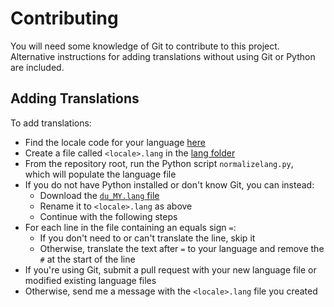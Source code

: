 # Contributing

You will need some knowledge of Git to contribute to this project. Alternative instructions for adding translations without using Git or Python are included.

## Adding Translations
To add translations:
- Find the locale code for your language [here](https://minecraft.gamepedia.com/Language#Available_languages)
- Create a file called `<locale>.lang` in the [lang folder](src/main/resources/assets/hud/lang/)
- From the repository root, run the Python script `normalizelang.py`, \
  which will populate the language file
- If you do not have Python installed or don't know Git, you can instead:
  - Download the [`du_MY.lang` file](src/main/resources/assets/hud/lang/du_MY.lang)
  - Rename it to `<locale>.lang` as above
  - Continue with the following steps
- For each line in the file containing an equals sign `=`:
  - If you don't need to or can't translate the line, skip it
  - Otherwise, translate the text after `=` to your language and remove the `#` at the start of the line
- If you're using Git, submit a pull request with your new language file or modified existing language files
- Otherwise, send me a message with the `<locale>.lang` file you created
